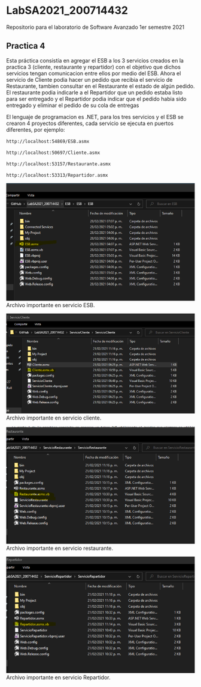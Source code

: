 # LabSA2021_200714432
Repositorio para el laboratorio de Software Avanzado 1er semestre 2021

## Practica 4
Esta práctica consistía en agregar el ESB a los 3 servicios creados en la practica 3 (cliente, restaurante y repartidor) con el objetivo que dichos servicios tengan comunicacion entre ellos por medio del ESB. Ahora el servicio de Cliente podia hacer un pedido que recibia el servicio de Restaurante, tambien consultar en el Restaurante el estado de algún pedido. El restaurante podia indicarle a el Repartidor que un pedido estaba listo para ser entregado y el Repartidor podia indicar que el pedido habia sido entregado y eliminar el pedido de su cola de entregas

El lenguaje de programacion es .NET, para los tres servicios y el ESB se crearon 4 proyectos diferentes, cada servicio se ejecuta en puertos diferentes, por ejemplo:

```
http://localhost:54869/ESB.asmx
```
```
http://localhost:50697/Cliente.asmx
```
```
http://localhost:53157/Restaurante.asmx
```
```
http://localhost:53313/Repartidor.asmx
```

![Archivo importante en servicio Repartidor.](https://github.com/kalabajouie/LabSA2021_200714432/blob/Practica4/4.png "ESB")
Archivo importante en servicio ESB.

![Archivo importante en servicio cliente.](https://github.com/kalabajouie/LabSA2021_200714432/blob/Practica4/1.png "Cliente")
Archivo importante en servicio cliente.

![Archivo importante en servicio restaurante.](https://github.com/kalabajouie/LabSA2021_200714432/blob/Practica4/2.png "Restaurante")
Archivo importante en servicio restaurante.

![Archivo importante en servicio Repartidor.](https://github.com/kalabajouie/LabSA2021_200714432/blob/Practica4/3.png "Repartidor")
Archivo importante en servicio Repartidor.

